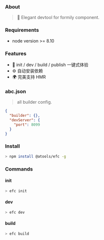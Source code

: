 ### About

> 🔧 Elegant devtool for formily component.

### Requirements

* node version >= 8.10

### Features

* 🚀 init / dev / build / publish 一键式体验
* ⚙️ 自动安装依赖
* 🌍 完美支持 HMR

### abc.json

> all builder config.

```json
{
  "builder": {},
  "devServer": {
    "port": 8099
  }
}
```

### Install

```bash
> npm install @atools/efc -g
```

### Commands

#### init

```bash
> efc init
```

#### dev

```bash
> efc dev
```

#### build

```bash
> efc build
```

